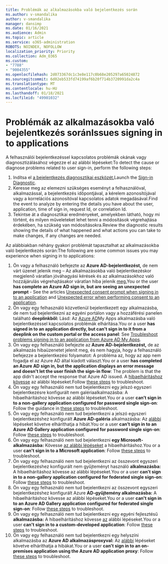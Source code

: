 ```yaml
---
title: Problémák az alkalmazásokba való bejelentkezés során
ms.author: v-smandalika
author: v-smandalika
manager: dansimp
ms.date: 01/16/2021
ms.audience: Admin
ms.topic: article
ms.service: o365-administration
ROBOTS: NOINDEX, NOFOLLOW
localization_priority: Priority
ms.collection: Adm_O365
ms.custom:
- "7788"
- "9004355"
ms.openlocfilehash: 2d073367dc1c3e8e117c0b68e205297a65024872
ms.sourcegitcommit: 6d02eb533fd74199af6b20f714b3720991da2c4a
ms.translationtype: MT
ms.contentlocale: hu-HU
ms.lasthandoff: 01/18/2021
ms.locfileid: "49901032"
---
```

# <a name="issues-signing-in-to-applications"></a><span data-ttu-id="cf767-102">Problémák az alkalmazásokba való bejelentkezés során</span><span class="sxs-lookup"><span data-stu-id="cf767-102">Issues signing in to applications</span></span>

<span data-ttu-id="cf767-103">A felhasználói bejelentkezéssel kapcsolatos problémák okának vagy diagnosztizálásához végezze el az alábbi lépéseket:</span><span class="sxs-lookup"><span data-stu-id="cf767-103">To detect the cause or diagnose problems related to user sign-in, perform the following steps:</span></span>

1. <span data-ttu-id="cf767-104">Indítsa el [a bejelentkezés diagnosztikai eszközét.](https://ms.portal.azure.com/#blade/Microsoft_AAD_IAM/ActiveDirectoryMenuBlade/diagnose/symptomId/ms_aad_dxp_signin_caDiagnoseAndSolveSummarySymptom)</span><span class="sxs-lookup"><span data-stu-id="cf767-104">Launch the [Sign-in Diagnostic](https://ms.portal.azure.com/#blade/Microsoft_AAD_IAM/ActiveDirectoryMenuBlade/diagnose/symptomId/ms_aad_dxp_signin_caDiagnoseAndSolveSummarySymptom).</span></span>
2. <span data-ttu-id="cf767-105">Keresse meg az elemezni szükséges eseményt a felhasználóval, alkalmazással, a bejelentkezés időpontjával, a kérelem azonosítójával vagy a korrelációs azonosítóval kapcsolatos adatok megadásával.</span><span class="sxs-lookup"><span data-stu-id="cf767-105">Find the event to analyze by entering the details you have about the user, application, time of sign in, request Id, or correlation Id.</span></span>
3. <span data-ttu-id="cf767-106">Tekintse át a diagnosztikai eredményeket, amelyekben látható, hogy mi történt, és milyen műveleteket lehet tenni a módosítások végrehajtása érdekében, ha szükség van módosításokra.</span><span class="sxs-lookup"><span data-stu-id="cf767-106">Review the diagnostic results showing the details of what happened and what actions you can take to make changes, if any changes are needed.</span></span>

<span data-ttu-id="cf767-107">Az alábbiakban néhány gyakori problémát tapasztalhat az alkalmazásokba való bejelentkezés során:</span><span class="sxs-lookup"><span data-stu-id="cf767-107">The following are some common issues you may experience when signing in to applications:</span></span>

1. <span data-ttu-id="cf767-108">Ön vagy a felhasználó befejezte az **Azure AD-bejelentkezést,** de [](https://docs.microsoft.com/azure/active-directory/manage-apps/application-sign-in-unexpected-user-consent-prompt) nem várt üzenet jelenik meg – Az alkalmazásokba való bejelentkezéskor megjelenő váratlan jóváhagyási kérések és az alkalmazásokhoz való hozzájárulás végrehajtásakor váratlan hiba jelenik [meg.](https://docs.microsoft.com/azure/active-directory/manage-apps/application-sign-in-unexpected-user-consent-error)</span><span class="sxs-lookup"><span data-stu-id="cf767-108">You or the user **has complete an Azure AD sign in, but are seeing an unexpected prompt** - See the articles [Unexpected consent prompt when signing in to an application](https://docs.microsoft.com/azure/active-directory/manage-apps/application-sign-in-unexpected-user-consent-prompt) and [Unexpected error when performing consent to an application](https://docs.microsoft.com/azure/active-directory/manage-apps/application-sign-in-unexpected-user-consent-error).</span></span>
2. <span data-ttu-id="cf767-109">Ön vagy egy felhasználó közvetlenül bejelentkezett egy alkalmazásba, de nem tud bejelentkezni az egyéni portálon vagy a hozzáférési panelen található **deeplinkből:** Lásd: Az [Azure AD](https://docs.microsoft.com/azure/active-directory/manage-apps/application-sign-in-other-problem-access-panel)My Apps alkalmazásba való bejelentkezéssel kapcsolatos problémák elhárítása.</span><span class="sxs-lookup"><span data-stu-id="cf767-109">You or a user **has signed in to an application directly, but can't sign in to it from a deeplink on the custom portal or the access panel**: See [Troubleshoot problems signing in to an application from Azure AD My Apps](https://docs.microsoft.com/azure/active-directory/manage-apps/application-sign-in-other-problem-access-panel).</span></span>
3. <span data-ttu-id="cf767-110">Ön vagy egy felhasználó befejezte az **Azure AD-bejelentkezést,** de az alkalmazás hibaüzenetet jelenít meg, és nem hagyja, hogy a felhasználó befejezze a bejelentkezési folyamatot: A probléma az, hogy az app nem fogadja el az Azure AD által kiadott választ.</span><span class="sxs-lookup"><span data-stu-id="cf767-110">You or a user **has completed an Azure AD sign in, but the application displays an error message and doesn't let the user finish the sign-in flow**: The problem is that the app didn't accept the response that Azure AD issued.</span></span> <span data-ttu-id="cf767-111">A [hibaelhárításhoz kövesse](https://docs.microsoft.com/azure/active-directory/application-sign-in-problem-application-error) az alábbi lépéseket.</span><span class="sxs-lookup"><span data-stu-id="cf767-111">Follow [these steps](https://docs.microsoft.com/azure/active-directory/application-sign-in-problem-application-error) to troubleshoot.</span></span>
4. <span data-ttu-id="cf767-112">Ön vagy egy felhasználó nem tud bejelentkezni egy jelszó egyszeri bejelentkezésre konfigurált nem [](https://docs.microsoft.com/azure/active-directory/manage-apps/troubleshoot-password-based-sso) galériaalkalmazásba: A hibaelhárításhoz kövesse az alábbi lépéseket.</span><span class="sxs-lookup"><span data-stu-id="cf767-112">You or a user **can’t sign in to a non-gallery application configured for password single sign-on**: Follow the guidance in [these steps](https://docs.microsoft.com/azure/active-directory/manage-apps/troubleshoot-password-based-sso) to troubleshoot.</span></span>
5. <span data-ttu-id="cf767-113">Ön vagy egy felhasználó nem tud bejelentkezni a jelszó egyszeri bejelentkezéshez konfigurált **Azure AD-galéria** alkalmazásba: Az [alábbi](https://docs.microsoft.com/azure/active-directory/manage-apps/troubleshoot-password-based-sso) lépéseket követve elháríthatja a hibát.</span><span class="sxs-lookup"><span data-stu-id="cf767-113">You or a user **can’t sign in to an Azure AD Gallery application configured for password single sign-on**: Follow [these steps](https://docs.microsoft.com/azure/active-directory/manage-apps/troubleshoot-password-based-sso) to troubleshoot.</span></span>
6. <span data-ttu-id="cf767-114">Ön vagy egy felhasználó nem tud bejelentkezni **egy Microsoft-alkalmazásba:** Kövesse [az alábbi lépéseket](https://docs.microsoft.com/azure/active-directory/manage-apps/application-sign-in-problem-first-party-microsoft) a hibaelhárításhoz.</span><span class="sxs-lookup"><span data-stu-id="cf767-114">You or a user **can't sign in to a Microsoft application**: Follow [these steps](https://docs.microsoft.com/azure/active-directory/manage-apps/application-sign-in-problem-first-party-microsoft) to troubleshoot.</span></span>
7. <span data-ttu-id="cf767-115">Ön vagy egy felhasználó nem tud bejelentkezni az összevont egyszeri bejelentkezéshez konfigurált nem [](https://docs.microsoft.com/azure/active-directory/application-sign-in-problem-federated-sso-non-gallery) gyűjteményt használó **alkalmazásba:** A hibaelhárításhoz kövesse az alábbi lépéseket.</span><span class="sxs-lookup"><span data-stu-id="cf767-115">You or a user **can't sign in to a non-gallery application configured for federated single sign-on**: Follow [these steps](https://docs.microsoft.com/azure/active-directory/application-sign-in-problem-federated-sso-non-gallery) to troubleshoot.</span></span>
8. <span data-ttu-id="cf767-116">Ön vagy egy felhasználó nem tud bejelentkezni az összevont egyszeri bejelentkezéshez konfigurált Azure [](https://docs.microsoft.com/azure/active-directory/manage-apps/application-sign-in-problem-federated-sso-gallery) **AD-gyűjtemény alkalmazásba:** A hibaelhárításhoz kövesse az alábbi lépéseket.</span><span class="sxs-lookup"><span data-stu-id="cf767-116">You or a user **can't sign in to an Azure AD Gallery application configured for federated single sign-on**: Follow [these steps](https://docs.microsoft.com/azure/active-directory/manage-apps/application-sign-in-problem-federated-sso-gallery) to troubleshoot.</span></span>
9. <span data-ttu-id="cf767-117">Ön vagy egy felhasználó nem tud bejelentkezni egy egyéni fejlesztésű **alkalmazásba:** A hibaelhárításhoz kövesse [az](https://docs.microsoft.com/azure/active-directory/manage-apps/application-sign-in-problem-federated-sso-gallery) alábbi lépéseket.</span><span class="sxs-lookup"><span data-stu-id="cf767-117">You or a user **can't sign in to a custom-developed application**: Follow [these steps](https://docs.microsoft.com/azure/active-directory/manage-apps/application-sign-in-problem-federated-sso-gallery) to troubleshoot.</span></span>
10. <span data-ttu-id="cf767-118">Ön vagy egy felhasználó nem tud bejelentkezni egy helyszíni alkalmazásba az **Azure AD alkalmazásproxyval:** Az [alábbi](https://docs.microsoft.com/azure/active-directory/manage-apps/application-sign-in-problem-on-premises-application-proxy) lépéseket követve elháríthatja a hibákat.</span><span class="sxs-lookup"><span data-stu-id="cf767-118">You or a user **can't sign in to an on-premises application using the Azure AD application proxy**: Follow [these steps](https://docs.microsoft.com/azure/active-directory/manage-apps/application-sign-in-problem-on-premises-application-proxy) to troubleshoot.</span></span>

